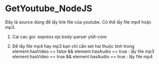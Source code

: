 # GetYoutube_NodeJS

Đây là source dùng để lấy link file của youtube. Có thể lấy file mp4 hoặc mp3.

1. Cai cac goi: express ejs body-parser ytdl-core

2. Để lấy file mp4 hay mp3 bạn chỉ cần set hai thuộc tính trong 
     element.hasVideo == false && element.hasAudio == true    : lấy file mp3
     element.hasVideo == true && element.hasAudio == true     : lấy file mp4
